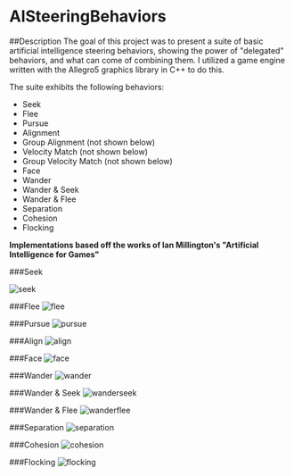 # AISteeringBehaviors

##Description
The goal of this project was to present a suite of basic artificial intelligence steering behaviors, showing the power of "delegated" behaviors, and what can come of combining them. I utilized a game engine written with the Allegro5 graphics library in C++ to do this. 

The suite exhibits the following behaviors:
* Seek
* Flee
* Pursue
* Alignment
* Group Alignment (not shown below)
* Velocity Match (not shown below)
* Group Velocity Match (not shown below)
* Face
* Wander
* Wander & Seek
* Wander & Flee
* Separation
* Cohesion
* Flocking

**Implementations based off the works of Ian Millington's "Artificial Intelligence for Games"**

###Seek

![seek](http://i.imgur.com/rM5TVrO.png)

###Flee
![flee](http://i.imgur.com/jA9gjAE.png)

###Pursue
![pursue](http://i.imgur.com/T5k6r35.png)

###Align
![align](http://i.imgur.com/ZleoB6h.png)

###Face
![face](http://i.imgur.com/yKJFPI0.png)

###Wander
![wander](http://i.imgur.com/AwcwLGt.png)

###Wander & Seek
![wanderseek](http://i.imgur.com/0T4oa51.png)

###Wander & Flee
![wanderflee](http://i.imgur.com/XwPutGI.png)

###Separation
![separation](http://i.imgur.com/315bGCw.png)

###Cohesion
![cohesion](http://i.imgur.com/duzloEa.png)

###Flocking
![flocking](http://i.imgur.com/dOSPH7T.png)

